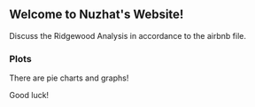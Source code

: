 ## Welcome to Nuzhat's Website!

Discuss the Ridgewood Analysis in accordance to the airbnb file. 

### Plots

There are pie charts and graphs!

Good luck!

